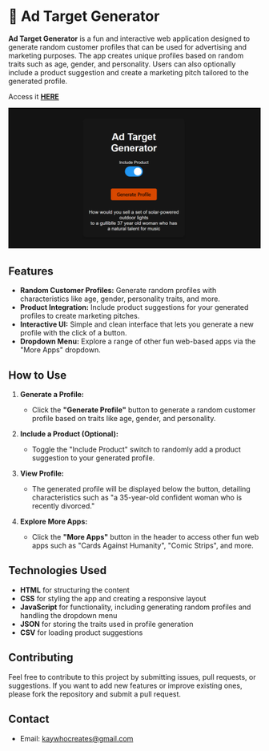 # 👤 Ad Target Generator

**Ad Target Generator** is a fun and interactive web application designed to generate random customer profiles that can be used for advertising and marketing purposes. The app creates unique profiles based on random traits such as age, gender, and personality. Users can also optionally include a product suggestion and create a marketing pitch tailored to the generated profile.

Access it **[HERE](https://kay-who-codes.github.io/Advertising-Character-Generator/)**

![App Image](Non-App/App%20Image.png)

## Features

- **Random Customer Profiles:** Generate random profiles with characteristics like age, gender, personality traits, and more.
- **Product Integration:** Include product suggestions for your generated profiles to create marketing pitches.
- **Interactive UI:** Simple and clean interface that lets you generate a new profile with the click of a button.
- **Dropdown Menu:** Explore a range of other fun web-based apps via the "More Apps" dropdown.

## How to Use

1. **Generate a Profile:**
   - Click the **"Generate Profile"** button to generate a random customer profile based on traits like age, gender, and personality.
   
2. **Include a Product (Optional):**
   - Toggle the "Include Product" switch to randomly add a product suggestion to your generated profile.
   
3. **View Profile:**
   - The generated profile will be displayed below the button, detailing characteristics such as "a 35-year-old confident woman who is recently divorced."

4. **Explore More Apps:**
   - Click the **"More Apps"** button in the header to access other fun web apps such as "Cards Against Humanity", "Comic Strips", and more.

## Technologies Used

- **HTML** for structuring the content
- **CSS** for styling the app and creating a responsive layout
- **JavaScript** for functionality, including generating random profiles and handling the dropdown menu
- **JSON** for storing the traits used in profile generation
- **CSV** for loading product suggestions

## Contributing

Feel free to contribute to this project by submitting issues, pull requests, or suggestions. If you want to add new features or improve existing ones, please fork the repository and submit a pull request.

## Contact

- Email: [kaywhocreates@gmail.com](mailto:kaywhocreates@gmail.com)
